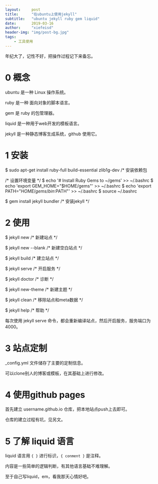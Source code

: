 ```yaml
---
layout:     post
title:      "在ubuntu上使用jekyll"
subtitle:   "ubuntu jekyll ruby gem liquid"
date:       2019-03-16
author:     "xiefeisd"
header-img: "img/post-bg.jpg"
tags:
    - 工具使用
---
```


年纪大了，记性不好，把操作过程记下来备忘。

# 0 概念

ubuntu 是一种 Linux 操作系统。

ruby 是一种 面向对象的脚本语言。

gem 是 ruby 的包管理器。

liquid 是一种用于web开发的模板语言。

jekyll 是一种静态博客生成系统，github 使用它。

# 1 安装

$ sudo apt-get install ruby-full build-essential zlib1g-dev /* 安装依赖包

/* 设置环境变量 */
$ echo '# Install Ruby Gems to ~/gems' >> ~/.bashrc
$ echo 'export GEM_HOME="$HOME/gems"' >> ~/.bashrc
$ echo 'export PATH="$HOME/gems/bin:$PATH"' >> ~/.bashrc
$ source ~/.bashrc

$ gem install jekyll bundler /* 安装jekyll */

# 2 使用

$ jekyll new /* 新建站点 */

$ jekyll new --blank /* 新建空白站点 */

$ jekyll build /* 建立站点 */

$ jekyll serve /* 开启服务 */

$ jekyll doctor /* 诊断 */

$ jekyll new-theme /* 新建主题 */

$ jekyll clean /* 移除站点和meta数据 */

$ jekyll help /* 帮助 */

每次使用 jekyll serve 命令，都会重新编译站点，然后开启服务，服务端口为4000。

# 3 站点定制

_config.yml 文件储存了主要的定制信息。

可以clone别人的博客或模板，在其基础上进行修改。

# 4 使用github pages

首先建立 username.github.io 仓库，把本地站点push上去即可。

仓库的建立过程有坑，见另文。

# 5 了解 liquid 语言

liquid 语言用 `{ }` 进行标识，`{ conment }` 是注释。

内容是一些简单的逻辑判断，有其他语言基础不难理解。

至于自己写liquid，em，看我那天心情好吧。
